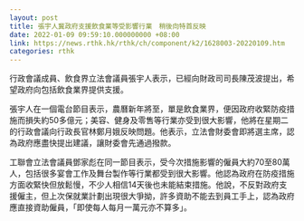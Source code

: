 ```yaml
---
layout: post
title: 張宇人冀政府支援飲食業等受影響行業　稍後向特首反映
date: 2022-01-09 09:59:10.000000000 +08:00
link: https://news.rthk.hk/rthk/ch/component/k2/1628003-20220109.htm
categories: rthk
---
```


行政會議成員、飲食界立法會議員張宇人表示，已經向財政司司長陳茂波提出，希望政府向包括飲食業界提供支援。

張宇人在一個電台節目表示，農曆新年將至，單是飲食業界，便因政府收緊防疫措施而損失約50多億元；美容、健身及零售等行業亦受到很大影響，他將在星期二的行政會議向行政長官林鄭月娥反映問題。他表示，立法會財委會即將選主席，認為政府應盡快提出建議，讓財委會先通過撥款。

工聯會立法會議員鄧家彪在同一節目表示，受今次措施影響的僱員大約70至80萬人，包括很多宴會工作及舞台製作等行業都受到很大影響。他認為政府在防疫措施方面收緊快但放鬆慢，不少人相信14天後也未能結束措施。他說，不反對政府支援僱主，但上次保就業計劃出現很大爭拗，許多資助不能去到員工手上，認為政府應直接資助僱員，「即使每人每月一萬元亦不算多」。
